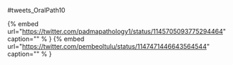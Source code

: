 #tweets_OralPath10

{% embed url="https://twitter.com/padmapathology1/status/1145705093775294464"  caption="" % }
{% embed url="https://twitter.com/pembeoltulu/status/1147471446643564544"  caption="" % }
